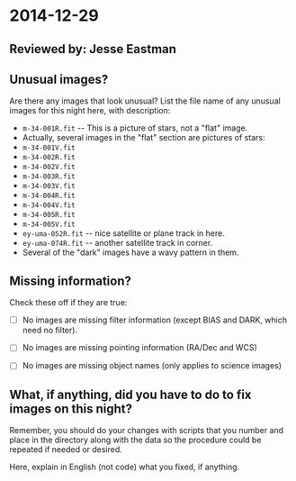# 2014-12-29

## Reviewed by:   Jesse Eastman

## Unusual images?

Are there any images that look unusual? List the file name of any unusual images for this night here, with description:

+ `m-34-001R.fit` -- This is a picture of stars, not a "flat" image.
+ Actually, several images in the "flat" section are pictures of stars:
+ `m-34-001V.fit`
+ `m-34-002R.fit`
+ `m-34-002V.fit`
+ `m-34-003R.fit`
+ `m-34-003V.fit`
+ `m-34-004R.fit`
+ `m-34-004V.fit`
+ `m-34-005R.fit`
+ `m-34-005V.fit`
+ `ey-uma-052R.fit` -- nice satellite or plane track in here.
+ `ey-uma-074R.fit` -- another satellite track in corner.
+ Several of the "dark" images have a wavy pattern in them.


## Missing information?

Check these off if they are true:

- [ ] No images are missing filter information (except BIAS and DARK, which need no filter).
- [ ] No images are missing pointing information (RA/Dec and WCS)
- [ ] No images are missing object names (only applies to science images)



## What, if anything, did you have to do to fix images on this night?

Remember, you should do your changes with scripts that you number and place in the
directory along with the data so the procedure could be repeated if needed or
desired.

Here, explain in English (not code) what you fixed, if anything.
